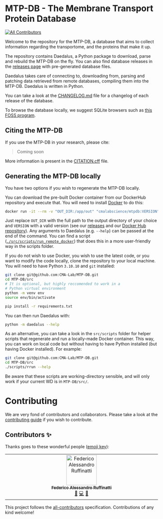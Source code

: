 # MTP-DB - The Membrane Transport Protein Database
<!-- ALL-CONTRIBUTORS-BADGE:START - Do not remove or modify this section -->
[![All Contributors](https://img.shields.io/badge/all_contributors-1-orange.svg?style=flat)](#contributors-)
<!-- ALL-CONTRIBUTORS-BADGE:END -->

Welcome to the repository for the MTP-DB, a database that aims to collect information regarding the transportome, and the proteins that make it up.

The repository contains Daedalus, a Python package to download, parse and rebuild the MTP-DB on the fly. You can also find database releases in the [releases page](https://github.com/CMA-Lab/MTP-DB/releases) with pre-generated database files.

Daedalus takes care of connecting to, downloading from, parsing and patching data retrieved from remote databases, compiling them into the MTP-DB. Daedalus is written in Python.

You can take a look at the [CHANGELOG.md](CHANGELOG.md) file for a changelog of each release of the database.

To browse the database locally, we suggest SQLite browsers such as [this FOSS program](https://sqlitebrowser.org/).

## Citing the MTP-DB

If you use the MTP-DB in your research, please cite:
> Coming soon

More information is present in the [CITATION.cff](CITATION.cff) file.

## Generating the MTP-DB locally
You have two options if you wish to regenerate the MTP-DB locally.

You can download the pre-built Docker container from our DockerHub repository and execute that. You will need to install [Docker](https://www.docker.com/) to do this:
```bash
docker run -it --rm -v "OUT_DIR:/app/out" "cmalabscience/mtpdb:VERSION" "/app/out" --help
```
Just replace `OUT_DIR` with the full path to the output directory of your choice and `VERSION` with a valid version (see our [releases](https://github.com/CMA-Lab/MTP-DB/releases) and our [Docker Hub repository](https://hub.docker.com/r/cmalabscience/mtpdb)). Any arguments to Daedalus (e.g. `--help`) can be passed at the end of the command. You can find a script ([`./src/scripts/run_remote_docker`](https://github.com/CMA-Lab/MTP-DB/blob/main/src/scripts/run_remote_docker)) that does this in a more user-friendly way in the scripts folder.

If you do not wish to use Docker, you wish to use the latest code, or you want to modify the code locally, clone the repository to your local machine. You will need to have Python `3.10.10` and `git` installed:
```bash
git clone git@github.com:CMA-Lab/MTP-DB.git
cd MTP-DB/src
# It is optional, but highly reccomended to work in a
# Python virtual environment
python -m venv env
source env/bin/activate

pip install -r requirements.txt
```

You can then run Daedalus with:
```bash
python -m daedalus --help
```

As an alternative, you can take a look in the `src/scripts` folder for helper scripts that regenerate and run a locally-made Docker container. This way, you can work on local code but without having to have Python installed (but having Docker installed). For example:
```bash
git clone git@github.com:CMA-Lab/MTP-DB.git
cd MTP-DB/src
./scripts/rrun --help
```
Be aware that these scripts are working-directory sensible, and will only work if your current WD is in `MTP-DB/src/`.

# Contributing
We are very fond of contributors and collaborators. Please take a look at the [contributing guide](CONTRIBUTING.md) if you wish to contribute.

## Contributors ✨

Thanks goes to these wonderful people ([emoji key](https://allcontributors.org/docs/en/emoji-key)):

<!-- ALL-CONTRIBUTORS-LIST:START - Do not remove or modify this section -->
<!-- prettier-ignore-start -->
<!-- markdownlint-disable -->
<table>
  <tbody>
    <tr>
      <td align="center" valign="top" width="14.28%"><a href="https://github.com/Feat-FeAR"><img src="https://avatars.githubusercontent.com/u/88393554?v=4?s=100" width="100px;" alt="Federico Alessandro Ruffinatti"/><br /><sub><b>Federico Alessandro Ruffinatti</b></sub></a><br /><a href="https://github.com/CMA-Lab/MTP-DB/issues?q=author%3AFeat-FeAR" title="Bug reports">🐛</a> <a href="https://github.com/CMA-Lab/MTP-DB/commits?author=Feat-FeAR" title="Code">💻</a> <a href="#maintenance-Feat-FeAR" title="Maintenance">🚧</a></td>
    </tr>
  </tbody>
</table>

<!-- markdownlint-restore -->
<!-- prettier-ignore-end -->

<!-- ALL-CONTRIBUTORS-LIST:END -->

This project follows the [all-contributors](https://github.com/all-contributors/all-contributors) specification. Contributions of any kind welcome!
